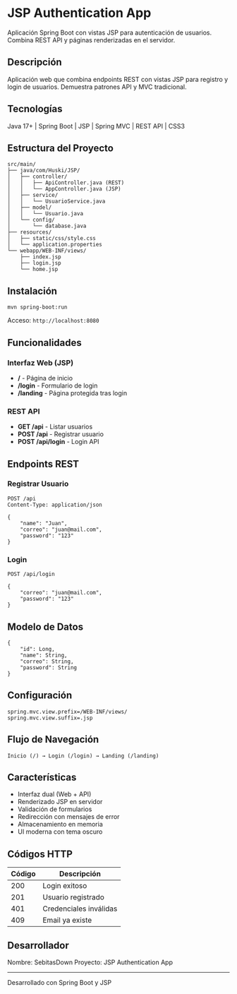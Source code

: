 # JSP Authentication App

Aplicación Spring Boot con vistas JSP para autenticación de usuarios. Combina REST API y páginas renderizadas en el servidor.

## Descripción

Aplicación web que combina endpoints REST con vistas JSP para registro y login de usuarios. Demuestra patrones API y MVC tradicional.

## Tecnologías

Java 17+ | Spring Boot | JSP | Spring MVC | REST API | CSS3

## Estructura del Proyecto

    src/main/
    ├── java/com/Huski/JSP/
    │   ├── controller/
    │   │   ├── ApiController.java (REST)
    │   │   └── AppController.java (JSP)
    │   ├── service/
    │   │   └── UsuarioService.java
    │   ├── model/
    │   │   └── Usuario.java
    │   └── config/
    │       └── database.java
    ├── resources/
    │   ├── static/css/style.css
    │   └── application.properties
    └── webapp/WEB-INF/views/
        ├── index.jsp
        ├── login.jsp
        └── home.jsp

## Instalación

    mvn spring-boot:run

Acceso: `http://localhost:8080`

## Funcionalidades

### Interfaz Web (JSP)

- **/** - Página de inicio
- **/login** - Formulario de login
- **/landing** - Página protegida tras login

### REST API

- **GET /api** - Listar usuarios
- **POST /api** - Registrar usuario
- **POST /api/login** - Login API

## Endpoints REST

### Registrar Usuario

    POST /api
    Content-Type: application/json

    {
        "name": "Juan",
        "correo": "juan@mail.com",
        "password": "123"
    }

### Login

    POST /api/login

    {
        "correo": "juan@mail.com",
        "password": "123"
    }

## Modelo de Datos

    {
        "id": Long,
        "name": String,
        "correo": String,
        "password": String
    }

## Configuración

    spring.mvc.view.prefix=/WEB-INF/views/
    spring.mvc.view.suffix=.jsp

## Flujo de Navegación

    Inicio (/) → Login (/login) → Landing (/landing)

## Características

- Interfaz dual (Web + API)
- Renderizado JSP en servidor
- Validación de formularios
- Redirección con mensajes de error
- Almacenamiento en memoria
- UI moderna con tema oscuro

## Códigos HTTP

| Código | Descripción           |
|--------|-----------------------|
| 200    | Login exitoso         |
| 201    | Usuario registrado    |
| 401    | Credenciales inválidas|
| 409    | Email ya existe       |

## Desarrollador

Nombre: SebitasDown
Proyecto: JSP Authentication App

---

Desarrollado con Spring Boot y JSP
